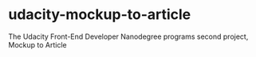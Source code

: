 # udacity-mockup-to-article
The Udacity Front-End Developer Nanodegree programs second project, Mockup to Article

